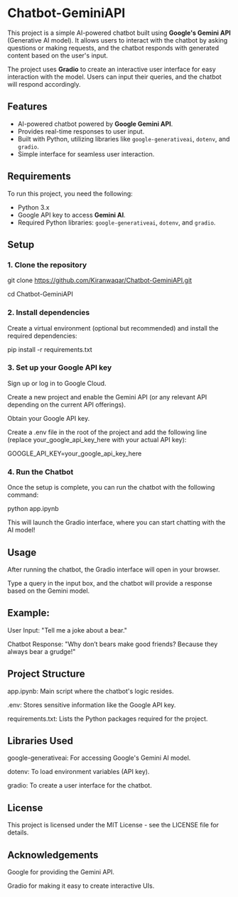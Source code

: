 # Chatbot-GeminiAPI

This project is a simple AI-powered chatbot built using **Google's Gemini API** (Generative AI model). It allows users to interact with the chatbot by asking questions or making requests, and the chatbot responds with generated content based on the user's input.

The project uses **Gradio** to create an interactive user interface for easy interaction with the model. Users can input their queries, and the chatbot will respond accordingly.

## Features

- AI-powered chatbot powered by **Google Gemini API**.
- Provides real-time responses to user input.
- Built with Python, utilizing libraries like `google-generativeai`, `dotenv`, and `gradio`.
- Simple interface for seamless user interaction.

## Requirements

To run this project, you need the following:

- Python 3.x
- Google API key to access **Gemini AI**.
- Required Python libraries: `google-generativeai`, `dotenv`, and `gradio`.

## Setup

### 1. Clone the repository

git clone https://github.com/Kiranwaqar/Chatbot-GeminiAPI.git

cd Chatbot-GeminiAPI

### 2. Install dependencies
Create a virtual environment (optional but recommended) and install the required dependencies:

pip install -r requirements.txt

### 3. Set up your Google API key
Sign up or log in to Google Cloud.

Create a new project and enable the Gemini API (or any relevant API depending on the current API offerings).

Obtain your Google API key.

Create a .env file in the root of the project and add the following line (replace your_google_api_key_here with your actual API key):

GOOGLE_API_KEY=your_google_api_key_here

### 4. Run the Chatbot
Once the setup is complete, you can run the chatbot with the following command:

python app.ipynb

This will launch the Gradio interface, where you can start chatting with the AI model!

## Usage
After running the chatbot, the Gradio interface will open in your browser.

Type a query in the input box, and the chatbot will provide a response based on the Gemini model.

## Example:
User Input: "Tell me a joke about a bear."

Chatbot Response: "Why don’t bears make good friends? Because they always bear a grudge!"

## Project Structure
app.ipynb: Main script where the chatbot's logic resides.

.env: Stores sensitive information like the Google API key.

requirements.txt: Lists the Python packages required for the project.

## Libraries Used
google-generativeai: For accessing Google's Gemini AI model.

dotenv: To load environment variables (API key).

gradio: To create a user interface for the chatbot.

## License
This project is licensed under the MIT License - see the LICENSE file for details.

## Acknowledgements
Google for providing the Gemini API.

Gradio for making it easy to create interactive UIs.

